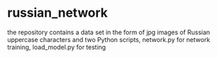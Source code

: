 # russian_network

the repository contains a data set in the form of jpg images of Russian uppercase characters and two Python scripts, network.py for network training, load_model.py for testing
